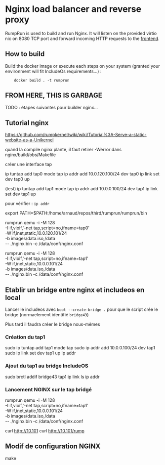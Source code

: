 # Nginx load balancer and reverse proxy

RumpRun is used to build and run Nginx. It will listen on the provided virtio nic on 8080 TCP port and forward incoming HTTP requests to the [frontend](../frontend-runtimejs).

## How to build

Build the docker image or execute each steps on your system (granted your environment will fit IncludeOs requirements...) :

        docker build . -t rumprun


## FROM HERE, THIS IS GARBAGE

TODO : étapes suivantes pour builder nginx...

## Tutorial nginx

https://github.com/rumpkernel/wiki/wiki/Tutorial%3A-Serve-a-static-website-as-a-Unikernel

quand la compile  nginx plante, il faut retirer -Werror dans nginx/build/obs/Makefile

créer une interface tap

ip tuntap add tap0 mode tap
ip addr add 10.0.120.100/24 dev tap0
ip link set dev tap0 up

(test)
ip tuntap add tap1 mode tap
ip addr add 10.0.0.100/24 dev tap1
ip link set dev tap1 up

pour vérifier : `ip addr`

export PATH=$PATH:/home/arnaud/repos/third/rumprun/rumprun/bin

rumprun qemu -i -M 128 \
        -I if,vioif,'-net tap,script=no,ifname=tap0'\
        -W if,inet,static,10.0.120.101/24 \
        -b images/data.iso,/data \
        -- ./nginx.bin -c /data/conf/nginx.conf

rumprun qemu -i -M 128 \
        -I if,vioif,'-net tap,script=no,ifname=tap1'\
        -W if,inet,static,10.0.0.101/24 \
        -b images/data.iso,/data \
        -- ./nginx.bin -c /data/conf/nginx.conf



## Etablir un bridge entre nginx et includeos en local

Lancer le includeos avec `boot --create-bridge .` pour que le script crée le bridge (normaelement identifié `bridge43`)

Plus tard il faudra créer le bridge nous-mêmes

### Création du tap1

sudo ip tuntap add tap1 mode tap
sudo ip addr add 10.0.0.100/24 dev tap1
sudo ip link set dev tap1 up
ip addr

### Ajout du tap1 au bridge IncludeOS

sudo brctl addif bridge43 tap1
ip link ls
ip addr

### Lancement NGINX sur le tap bridgé

rumprun qemu -i -M 128 \
    -I if,vioif,'-net tap,script=no,ifname=tap1' \
    -W if,inet,static,10.0.0.101/24 \
    -b images/data.iso,/data \
    -- ./nginx.bin -c /data/conf/nginx.conf


curl http://10.101
curl http://10.101/rump

## Modif de configuration NGINX

make
